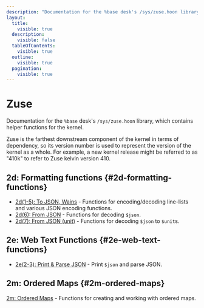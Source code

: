 ```yaml
---
description: "Documentation for the %base desk's /sys/zuse.hoon library, which contains helper functions for the kernel."
layout:
  title:
    visible: true
  description:
    visible: false
  tableOfContents:
    visible: true
  outline:
    visible: true
  pagination:
    visible: true
---
```


# Zuse

Documentation for the `%base` desk's `/sys/zuse.hoon` library, which contains helper functions for the kernel.

Zuse is the farthest downstream component of the kernel in terms of dependency, so its version number is used to represent the version of the kernel as a whole. For example, a new kernel release might be referred to as "410k" to refer to Zuse kelvin version 410.

## 2d: Formatting functions {#2d-formatting-functions}

- [2d(1-5): To JSON, Wains](2d_1-5.md) - Functions for encoding/decoding line-lists and various JSON encoding functions.
- [2d(6): From JSON](2d_6.md) - Functions for decoding `$json`.
- [2d(7): From JSON (unit)](2d_7.md) - Functions for decoding `$json` to `$unit`s.

## 2e: Web Text Functions {#2e-web-text-functions}

- [2e(2-3): Print & Parse JSON](2e_2-3.md) - Print `$json` and parse JSON.

## 2m: Ordered Maps {#2m-ordered-maps}

[2m: Ordered Maps](2m.md) - Functions for creating and working with ordered maps.
